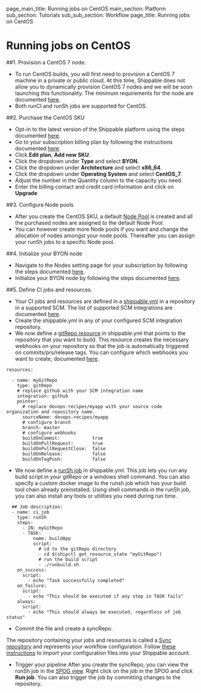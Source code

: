 page_main_title: Running jobs on CentOS
main_section: Platform
sub_section: Tutorials
sub_sub_section: Workflow
page_title: Running jobs on CentOS

# Running jobs on CentOS

##1. Provision a CentOS 7 node.

* To run CentOS builds, you will first need to provision a CentOS 7 machine in a private or public cloud. At this time,
Shippable does not allow you to dynamically provision CentOS 7 nodes and we will be soon launching this functionality.
The minimum requirements for the node are documented [here](/platform/tutorial/runtime/byon-centos/).
* Both runCI and runSh jobs are supported for CentOS.

##2. Purchase the CentOS SKU
* Opt-in to the latest version of the Shippable platform using the steps documented [here](/platform/tutorial/runtime/moving-to-node-pools).
* Go to your subscription billing plan by following the instructions documented [here](/platform/management/subscription/billing/#viewing-your-current-plan).
* Click **Edit plan**,  **Add new SKU**.
* Click the dropdown under **Type** and select **BYON**.
* Click the dropdown under **Architecture** and select **x86_64**.
* Click the dropdown under **Operating System** and select **CentOS_7**.
* Adjust the number in the Quantity column to the capacity you need.
* Enter the billing contact and credit card information and click on **Upgrade**

##3. Configure Node pools

* After you create the CentOS SKU, a default [Node Pool](/platform/management/subscription/node-pools/) is created and all the purchased nodes are assigned to the default Node Pool.
* You can however create more Node pools if you want and change the allocation of nodes amongst your node pools. Thereafter
you can assign your runSh jobs to a specific Node pool.

##4. Initialize your BYON node

* Navigate to the Nodes setting page for your subscription by following the steps documented [here](/platform/tutorial/runtime/byon-centos/#viewing-your-nodes).
* Initialize your BYON node by following the steps documented [here](/platform/tutorial/runtime/byon-centos/#adding-new-nodes).   

##5. Define CI jobs and resources.

* Your CI jobs and resources are defined in a [shippable.yml](/platform/tutorial/workflow/shippable-yml/) in a repository in a supported SCM. The list of supported SCM integrations are documented [here](/platform/integration/overview/#supported-scm-integrations).
* Create the shippable.yml in any of your configured SCM integration repository.
* We now define a [gitRepo resource](/platform/workflow/resource/gitrepo/#gitrepo) in shippable.yml  that points to the repository that you want to build. This resource
creates the necessary webhooks on your repository so that the job is automatically triggered on commits/prs/release tags.
You can configure which webhooks you want to create, documented [here](/platform/workflow/resource/gitrepo/#gitrepo).

```
resources:

  - name: myGitRepo
    type: gitRepo
    # replace github with your SCM integration name
    integration: github
    pointer:
      # replace devops-recipes/myapp with your source code organization and repository name.
      sourceName: devops-recipes/myapp
      # configure branch
      branch: master
      # configure webhooks
      buildOnCommit:            true
      buildOnPullRequest:       true
      buildOnPullRequestClose:  false
      buildOnRelease:           false
      buildOnTagPush:           false
```
* We now define a [runSh job](/platform/workflow/job/runsh/#runsh) in shippable.yml.  This job lets you run any
build script in your gitRepo or a windows shell command. You can also specify a custom docker image to the runsh
job which has your build tool chain already preinstalled. Using shell commands in the runSh job, you can also install any tools or utilities you need during run time.


```
  ## Job description:
  - name: ci_job
    type: runSh
    steps:
      - IN: myGitRepo
      - TASK:
          name: buildApp
          script:
            # cd to the gitRepo directory
            - cd $(shipctl get_resource_state "myGitRepo")
            # run the build script
            - ./runbuild.sh
    on_success:
      script:
        - echo "Task successfully completed"
    on_failure:
      script:
        - echo "This should be executed if any step in TASK fails"
    always:
      script:
        - echo "This should always be executed, regardless of job status"
```

* Commit the file and create a syncRepo.

The repository containing your jobs and resources is called a [Sync repository](/platform/tutorial/workflow/crud-syncrepo/) and represents your workflow configuration. Follow [these instructions](/platform/tutorial/workflow/crud-syncrepo/) to import your configuration files into your Shippable account.

* Trigger your pipeline
After you create the syncRepo, you can view the runSh job in the [SPOG view](/platform/visibility/single-pane-of-glass-spog/).
Right click on the job in the SPOG and click **Run job**. You can also trigger the job by committing changes to the repository.
